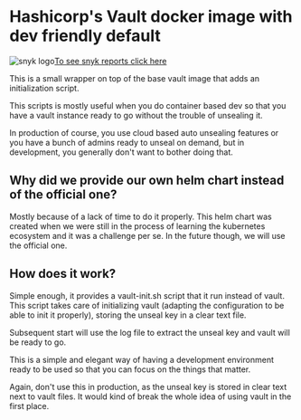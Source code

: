 # Hashicorp's Vault docker image with dev friendly default

![snyk logo](https://res.cloudinary.com/snyk/image/upload/v1468845142/favicon/favicon.ico)[To see snyk reports click here](https://app.snyk.io/org/glehmann/projects)

This is a small wrapper on top of the base vault image that adds an
initialization script.

This scripts is mostly useful when you do container based dev so that you have a
vault instance ready to go without the trouble of unsealing it.

In production of course, you use cloud based auto unsealing features or you have
a bunch of admins ready to unseal on demand, but in development, you generally
don't want to bother doing that.

## Why did we provide our own helm chart instead of the official one?

Mostly because of a lack of time to do it properly. This helm chart was created
when we were still in the process of learning the kubernetes ecosystem and it
was a challenge per se.  In the future though, we will use the official one.

## How does it work?

Simple enough, it provides a vault-init.sh script that it run instead of
vault. This script takes care of initializing vault (adapting the configuration
to be able to init it properly), storing the unseal key in a clear text file.

Subsequent start will use the log file to extract the unseal key and vault will
be ready to go.

This is a simple and elegant way of having a development environment ready to be
used so that you can focus on the things that matter.

Again, don't use this in production, as the unseal key is stored in clear text
next to vault files. It would kind of break the whole idea of using vault in the
first place.
